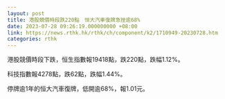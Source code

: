 ```yaml
---
layout: post
title: 港股競價時段跌220點　恒大汽車復牌急挫逾68%
date: 2023-07-28 09:26:19.000000000 +08:00
link: https://news.rthk.hk/rthk/ch/component/k2/1710949-20230728.htm
categories: rthk
---
```


港股競價時段下跌，恒生指數報19418點，跌220點，跌幅1.12%。

科技指數報4278點，跌62點，跌幅1.44%。

停牌逾1年的恒大汽車復牌，低開逾68%，報1.01元。
